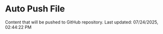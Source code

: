 # Auto Push File

Content that will be pushed to GitHub repository.
Last updated: 07/24/2025, 02:44:22 PM